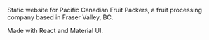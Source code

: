 Static website for Pacific Canadian Fruit Packers, a fruit processing company based in Fraser Valley, BC.

Made with React and Material UI.
